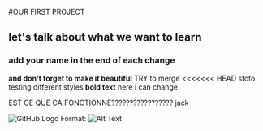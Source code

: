 #OUR FIRST PROJECT
## let's talk about what we want to learn
### add your name in the end of each change

**and don't forget to make it beautiful**
TRY to merge
<<<<<<< HEAD
 stoto testing different styles
**bold text**
here i can change

EST CE QUE CA FONCTIONNE????????????????? jack



![GitHub Logo](/home/user/Bureau/illustration-souris.jpeg)
Format: ![Alt Text](url)


